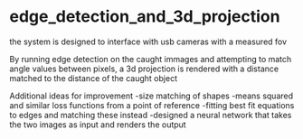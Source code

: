 # edge_detection_and_3d_projection

the system is designed to interface with usb cameras with a measured fov

By running edge detection on the caught immages and attempting to match angle values between pixels, a 3d projection 
is rendered with a distance matched to the distance of the caught object

Additional ideas for improvement
-size matching of shapes
-means squared and similar loss functions from a point of reference
-fitting best fit equations to edges and matching these instead
-designed a neural network that takes the two images as input and renders the output
